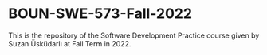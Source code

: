 # BOUN-SWE-573-Fall-2022
This is the repository of the Software Development Practice course given by Suzan Üsküdarlı at Fall Term in 2022.
